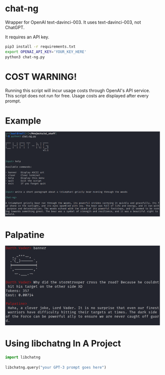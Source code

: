 # chat-ng
Wrapper for OpenAI text-davinci-003. It uses text-davinci-003, not ChatGPT.

It requires an API key.

```bash
pip3 install -r requirements.txt
export OPENAI_API_KEY='YOUR_KEY_HERE'
python3 chat-ng.py
```

# COST WARNING!

Running this script will incur usage costs through OpenAI's API service. This script does not run for free. Usage costs are displayed after every prompt.

# Example

![](images/chat-ng.PNG)

# Palpatine

![](images/stormtrooper.PNG)

# Using libchatng In A Project
```python
import libchatng

libchatng.query("your GPT-3 prompt goes here")
```

